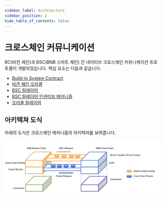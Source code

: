 ```yaml
---
sidebar_label: Architecture
sidebar_position: 2
hide_table_of_contents: false
---
```

# 크로스체인 커뮤니케이션

BC(비컨 체인)과 BSC(BNB 스마트 체인) 간 네이티브 크로스체인 커뮤니케이션 프로토콜이 개발되었습니다. 핵심 요소는 다음과 같습니다:

* [Build-in System Contract](system-contract.md)
* [비콘 체인 오라클](oracle-module.md)
* [BSC 릴레이어](bsc-relayer.md)
* [BSC 릴레이어 인센티브 메커니즘](incentives.md)
* [오라클 릴레이어](oracle-relayer.md)


## 아키텍쳐 도식
아래의 도식은 크로스체인 메커니즘의 아키텍처를 보여줍니다.

![img](../../static/img/cross-transfer-architecture.png)
